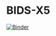 # BIDS-X5

[![Binder](https://mybinder.org/badge_logo.svg)](https://mybinder.org/v2/gh/oesteban/BIDS-X5/master)
